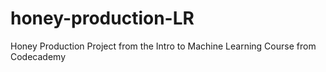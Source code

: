 # honey-production-LR
Honey Production Project from the Intro to Machine Learning Course from Codecademy

